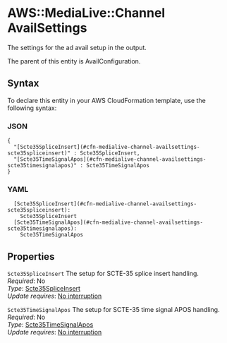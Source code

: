 # AWS::MediaLive::Channel AvailSettings<a name="aws-properties-medialive-channel-availsettings"></a>

The settings for the ad avail setup in the output\.

The parent of this entity is AvailConfiguration\.

## Syntax<a name="aws-properties-medialive-channel-availsettings-syntax"></a>

To declare this entity in your AWS CloudFormation template, use the following syntax:

### JSON<a name="aws-properties-medialive-channel-availsettings-syntax.json"></a>

```
{
  "[Scte35SpliceInsert](#cfn-medialive-channel-availsettings-scte35spliceinsert)" : Scte35SpliceInsert,
  "[Scte35TimeSignalApos](#cfn-medialive-channel-availsettings-scte35timesignalapos)" : Scte35TimeSignalApos
}
```

### YAML<a name="aws-properties-medialive-channel-availsettings-syntax.yaml"></a>

```
  [Scte35SpliceInsert](#cfn-medialive-channel-availsettings-scte35spliceinsert):
    Scte35SpliceInsert
  [Scte35TimeSignalApos](#cfn-medialive-channel-availsettings-scte35timesignalapos):
    Scte35TimeSignalApos
```

## Properties<a name="aws-properties-medialive-channel-availsettings-properties"></a>

`Scte35SpliceInsert` <a name="cfn-medialive-channel-availsettings-scte35spliceinsert"></a>
The setup for SCTE\-35 splice insert handling\.  
_Required_: No  
_Type_: [Scte35SpliceInsert](aws-properties-medialive-channel-scte35spliceinsert.md)  
_Update requires_: [No interruption](https://docs.aws.amazon.com/AWSCloudFormation/latest/UserGuide/using-cfn-updating-stacks-update-behaviors.html#update-no-interrupt)

`Scte35TimeSignalApos` <a name="cfn-medialive-channel-availsettings-scte35timesignalapos"></a>
The setup for SCTE\-35 time signal APOS handling\.  
_Required_: No  
_Type_: [Scte35TimeSignalApos](aws-properties-medialive-channel-scte35timesignalapos.md)  
_Update requires_: [No interruption](https://docs.aws.amazon.com/AWSCloudFormation/latest/UserGuide/using-cfn-updating-stacks-update-behaviors.html#update-no-interrupt)
